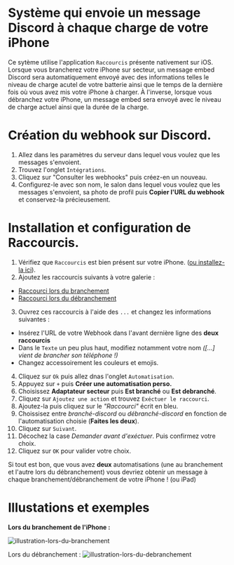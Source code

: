 # Système qui envoie un message Discord à chaque charge de votre iPhone
Ce sytème utilise l'application `Raccourcis` présente nativement sur iOS. Lorsque vous brancherez votre iPhone sur secteur, un message embed Discord sera automatiquement envoyé 
avec des informations telles le niveau de charge acutel de votre batterie ainsi que le temps de la dernière fois où vous avez mis votre iPhone à charger. À l'inverse, lorsque vous débranchez 
votre iPhone, un message embed sera envoyé avec le niveau de charge actuel ainsi que la durée de la charge.

# Création du webhook sur Discord. 
1. Allez dans les paramètres du serveur dans lequel vous voulez que les messages s'envoient. 
2. Trouvez l'onglet `Intégrations`.
3. Cliquez sur "Consulter les webhooks" puis créez-en un nouveau.
4. Configurez-le avec son nom, le salon dans lequel vous voulez que les messages s'envoient, sa photo de profil puis **Copier l'URL du webhook** et conservez-la précieusement.

# Installation et configuration de Raccourcis.
 1. Vérifiez que `Raccourcis` est bien présent sur votre iPhone. ([ou installez-la ici](https://apps.apple.com/fr/app/raccourcis/id915249334)).
 2. Ajoutez les raccourcis suivants à votre galerie :
 - [Raccourci lors du branchement]()
 - [Raccourci lors du débranchement]()
 3. Ouvrez ces raccourcis à l'aide des `...` et changez les informations suivantes : 
 - Insérez l'URL de votre Webhook dans l'avant dernière ligne des **deux raccourcis**
 - Dans le `Texte` un peu plus haut, modifiez notamment votre nom *([...] vient de brancher son téléphone !)*
 - Changez accessoirement les couleurs et emojis.
 4. Cliquez sur `Ok` puis allez dnas l'onglet `Automatisation`.
 5. Appuyez sur  `+` puis **Créer une automatisation perso.**
 6. Choisissez **Adaptateur secteur** puis **Est branché** ou **Est debranché**.
 7. Cliquez sur `Ajoutez une action` et trouvez `Exéctuer le raccourci`.
 8. Ajoutez-la puis cliquez sur le *"Raccourci"* écrit en bleu.
 9. Choissisez entre *branché-discord* ou *débranché-discord* en fonction de l'automatisation choisie (**Faites les deux**).
 10. Cliquez sur `Suivant`.
 11. Décochez la case *Demander avant d'exéctuer*. Puis confirmez votre choix.
 12. Cliquez sur `OK` pour valider votre choix. 

Si tout est bon, que vous avez **deux** automatisations (une au branchement et l'autre lors du débranchement) vous devriez obtenir un message à chaque branchement/débranchement de votre iPhone ! (ou iPad)

# Illustations et exemples 
**Lors du branchement de l'iPhone :**

![illustration-lors-du-branchement](https://cdn.discordapp.com/attachments/930864932067610704/1107734738292199555/image.png)

Lors du débranchement :
![illustration-lors-du-debranchement](https://cdn.discordapp.com/attachments/930864932067610704/1107734833293168670/image.png)
